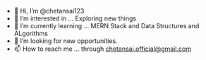 - 👋 Hi, I’m @chetansai123
- 👀 I’m interested in ... Exploring new things
- 🌱 I’m currently learning ... MERN Stack and Data Structures and ALgorithms
- 💞️ I’m looking for new opportunities.
- 📫 How to reach me ... through chetansai.official@gmail.com

<!---
chetansai123/chetansai123 is a ✨ special ✨ repository because its `README.md` (this file) appears on your GitHub profile.
You can click the Preview link to take a look at your changes.
--->
